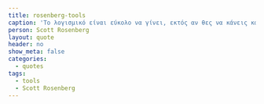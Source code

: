 ```yaml
---
title: rosenberg-tools
caption: 'Το λογισμικό είναι εύκολο να γίνει, εκτός αν θες να κάνεις κάτι νέο, αλλά η παγίδα είναι πως το μόνο λογισμικό που αξίζει να φτιάξει κανείς είναι αυτό που κάνει κάτι νέο.'
person: Scott Rosenberg
layout: quote
header: no
show_meta: false
categories:
  - quotes
tags:
  - tools
  - Scott Rosenberg
---
```


